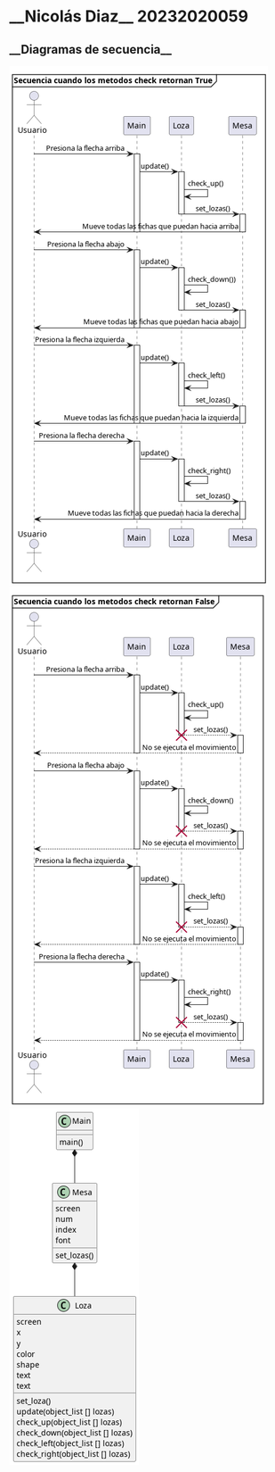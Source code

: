 <h1>__Nicolás Diaz__ 20232020059</h1>
<h2>__Diagramas de secuencia__</h2>

![Diagrama1](UML/Diagrama1/Diagrama1.png)
![Diagrama1](UML/Diagrama2/Diagrama2.png)
![Diagrama2](UML/Diagramas/Diagrama3/Diagrama3.png)
